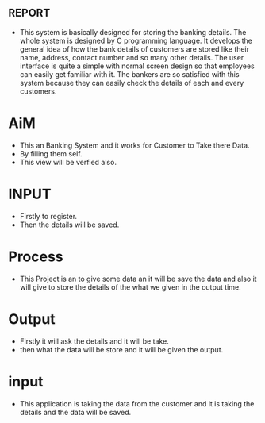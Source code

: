 
## REPORT

* This system is basically designed for storing the banking details. The whole system is designed by C programming language. It develops the general idea of how the bank details of customers are stored like their name, address, contact number and so many other details. The user interface is quite a simple with normal screen design so that employees can easily get familiar with it. The bankers are so satisfied with this system because they can easily check the details of each and every customers.

# AiM
* This an Banking System and it works for Customer to Take there Data.
 * By filling them self.
 * This view will be verfied also.

 # INPUT 
 * Firstly to register.
 * Then the details will be saved.

# Process
* This Project is an to give some data an it will be save the data and also it will give to store the details of the what we given in the output time.

# Output

* Firstly it will ask the details and it will be take.
* then what the data will be store and it will be given the output.

# input
* This application is taking the data from the customer and it is taking the details and the data will be saved.

